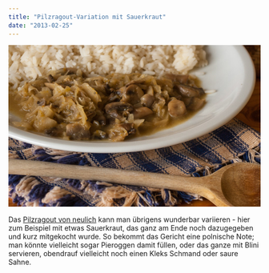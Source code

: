 ```yaml
---
title: "Pilzragout-Variation mit Sauerkraut"
date: "2013-02-25"
---
```


[![Sauerkrautpilze](images/sauerkrautpilze.jpg)](http://apfeleimer.wordpress.com/2013/02/25/pilzragout-variation/sauerkrautpilze/)

Das [Pilzragout von neulich](http://apfeleimer.wordpress.com/2013/02/17/pilzragout/ "Pilzragout") kann man übrigens wunderbar variieren - hier zum Beispiel mit etwas Sauerkraut, das ganz am Ende noch dazugegeben und kurz mitgekocht wurde. So bekommt das Gericht eine polnische Note; man könnte vielleicht sogar Pieroggen damit füllen, oder das ganze mit Blini servieren, obendrauf vielleicht noch einen Kleks Schmand oder saure Sahne.
